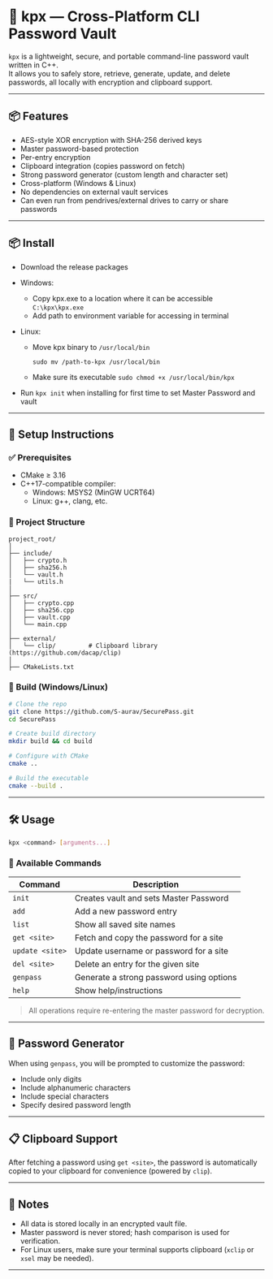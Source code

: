 # 🔐 kpx — Cross-Platform CLI Password Vault

`kpx` is a lightweight, secure, and portable command-line password vault written in C++.  
It allows you to safely store, retrieve, generate, update, and delete passwords, all locally with encryption and clipboard support.

---

## 📦 Features

- AES-style XOR encryption with SHA-256 derived keys
- Master password-based protection
- Per-entry encryption
- Clipboard integration (copies password on fetch)
- Strong password generator (custom length and character set)
- Cross-platform (Windows & Linux)
- No dependencies on external vault services
- Can even run from pendrives/external drives to carry or share passwords

---

## 📦 Install
- Download the release packages
- Windows:
   - Copy kpx.exe to a location where it can be accessible
      ```C:\kpx\kpx.exe```
   - Add path to environment variable for accessing in terminal
- Linux:
   - Move kpx binary to ```/usr/local/bin```
      
      ```sudo mv /path-to-kpx /usr/local/bin```

   - Make sure its executable ```sudo chmod +x /usr/local/bin/kpx```

- Run ```kpx init``` when installing for first time to set Master Password and vault

---

## 🚀 Setup Instructions

### ✅ Prerequisites

- CMake ≥ 3.16
- C++17-compatible compiler:
  - Windows: MSYS2 (MinGW UCRT64)
  - Linux: g++, clang, etc.

### 📁 Project Structure

```
project_root/
│
├── include/
│   ├── crypto.h
│   ├── sha256.h
│   └── vault.h
|   └── utils.h
│
├── src/
│   ├── crypto.cpp
│   ├── sha256.cpp
│   ├── vault.cpp
│   └── main.cpp
│
├── external/
│   └── clip/         # Clipboard library (https://github.com/dacap/clip)
│
├── CMakeLists.txt
```

### 🔧 Build (Windows/Linux)

```bash
# Clone the repo
git clone https://github.com/S-aurav/SecurePass.git
cd SecurePass

# Create build directory
mkdir build && cd build

# Configure with CMake
cmake ..

# Build the executable
cmake --build .
```

---

## 🛠️ Usage

```bash
kpx <command> [arguments...]
```

### 📜 Available Commands

| Command              | Description                                      |
|----------------------|--------------------------------------------------|
| `init`               | Creates vault and sets Master Password           |
| `add`                | Add a new password entry                         |
| `list`               | Show all saved site names                        |
| `get <site>`         | Fetch and copy the password for a site          |
| `update <site>`      | Update username or password for a site          |
| `del <site>`         | Delete an entry for the given site              |
| `genpass`            | Generate a strong password using options        |
| `help`               | Show help/instructions                          |

> All operations require re-entering the master password for decryption.

---

## 🔐 Password Generator

When using `genpass`, you will be prompted to customize the password:

- Include only digits
- Include alphanumeric characters
- Include special characters
- Specify desired password length

---

## 📋 Clipboard Support

After fetching a password using `get <site>`, the password is automatically copied to your clipboard for convenience (powered by `clip`).

---

## 📌 Notes

- All data is stored locally in an encrypted vault file.
- Master password is never stored; hash comparison is used for verification.
- For Linux users, make sure your terminal supports clipboard (`xclip` or `xsel` may be needed).

---
